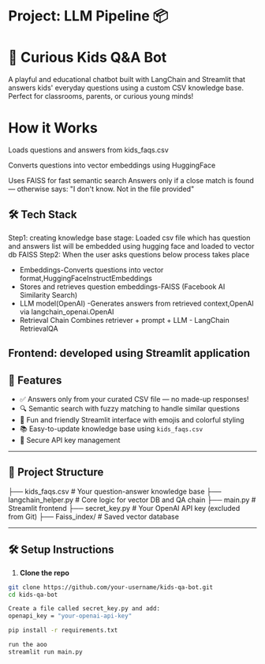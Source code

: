 # **Project: LLM Pipeline** 📦
# 🧠 Curious Kids Q&A Bot
A playful and educational chatbot built with LangChain and Streamlit that answers kids' everyday questions using a custom CSV knowledge base. Perfect for classrooms, parents, or curious young minds!


# How it Works
Loads questions and answers from kids_faqs.csv

Converts questions into vector embeddings using HuggingFace

Uses FAISS for fast semantic search
Answers only if a close match is found — otherwise says: "I don't know. Not in the file provided"

## 🛠️ Tech Stack
Step1: creating knowledge base stage: Loaded csv file which has question and answers list will be embedded using hugging face and loaded to vector db FAISS
Step2: When the user asks questions below process takes place
* Embeddings-Converts questions into vector format,HuggingFaceInstructEmbeddings 
* Stores and retrieves question embeddings-FAISS (Facebook AI Similarity Search)
* LLM model(OpenAI) -Generates answers from retrieved context,OpenAI via langchain_openai.OpenAI
* Retrieval Chain	Combines retriever + prompt + LLM - LangChain RetrievalQA

Frontend: developed using Streamlit application
---

## 🚀 Features

- ✅ Answers only from your curated CSV file — no made-up responses!
- 🔍 Semantic search with fuzzy matching to handle similar questions
- 🎨 Fun and friendly Streamlit interface with emojis and colorful styling
- 📚 Easy-to-update knowledge base using `kids_faqs.csv`
- 🔐 Secure API key management

---
## 📁 Project Structure

├── kids_faqs.csv # Your question-answer knowledge base 
├── langchain_helper.py # Core logic for vector DB and QA chain 
├── main.py # Streamlit frontend 
├── secret_key.py # Your OpenAI API key (excluded from Git) 
├── Faiss_index/ # Saved vector database

---

## 🛠️ Setup Instructions

1. **Clone the repo**

```bash
git clone https://github.com/your-username/kids-qa-bot.git
cd kids-qa-bot

Create a file called secret_key.py and add:
openapi_key = "your-openai-api-key"

pip install -r requirements.txt

run the aoo
streamlit run main.py




